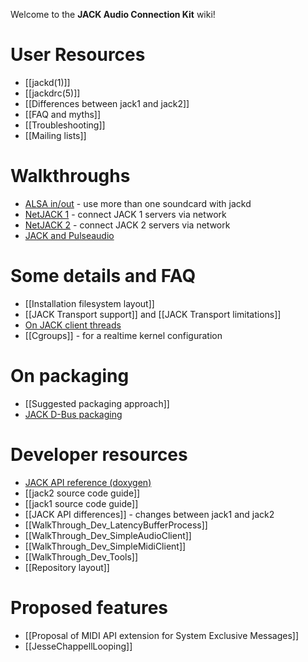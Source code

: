 Welcome to the **JACK Audio Connection Kit** wiki! 

# User Resources
*  [[jackd(1)]]
*  [[jackdrc(5)]]
*  [[Differences between jack1 and jack2]]
*  [[FAQ and myths]]
*  [[Troubleshooting]]
*  [[Mailing lists]]

# Walkthroughs
*  [ALSA in/out](wiki/WalkThrough_User_AlsaInOut) - use more than one soundcard with jackd
*  [NetJACK 1](wiki/WalkThrough_User_NetJack) - connect JACK 1 servers via network
*  [NetJACK 2](wiki/WalkThrough_User_NetJack2) - connect JACK 2 servers via network
*  [JACK and Pulseaudio](wiki/WalkThrough_User_PulseOnJack)

# Some details and FAQ
*  [[Installation filesystem layout]]
*  [[JACK Transport support]] and [[JACK Transport limitations]]
*  [On JACK client threads](wiki/WalkThrough_User_ClientThreads)
*  [[Cgroups]] - for a realtime kernel configuration

# On packaging
*  [[Suggested packaging approach]]
*  [JACK D-Bus packaging](wiki/JACK-DBus-packaging)

# Developer resources
*  [JACK API reference (doxygen)](http://jackaudio.github.io/api/)
*  [[jack2 source code guide]]
*  [[jack1 source code guide]]
*  [[JACK API differences]] - changes between jack1 and jack2
*  [[WalkThrough_Dev_LatencyBufferProcess]]
*  [[WalkThrough_Dev_SimpleAudioClient]]
*  [[WalkThrough_Dev_SimpleMidiClient]]
*  [[WalkThrough_Dev_Tools]]
*  [[Repository layout]]

# Proposed features
*  [[Proposal of MIDI API extension for System Exclusive Messages]]
*  [[JesseChappellLooping]]